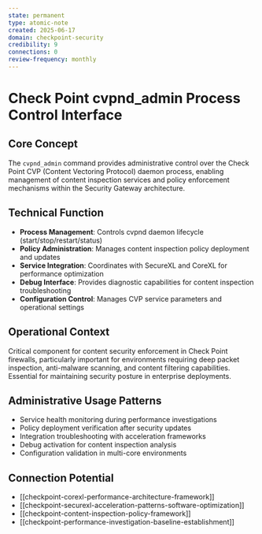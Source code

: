 ```yaml
---
state: permanent
type: atomic-note
created: 2025-06-17
domain: checkpoint-security
credibility: 9
connections: 0
review-frequency: monthly
---
```


# Check Point cvpnd_admin Process Control Interface

## Core Concept
The `cvpnd_admin` command provides administrative control over the Check Point CVP (Content Vectoring Protocol) daemon process, enabling management of content inspection services and policy enforcement mechanisms within the Security Gateway architecture.

## Technical Function
- **Process Management**: Controls cvpnd daemon lifecycle (start/stop/restart/status)
- **Policy Administration**: Manages content inspection policy deployment and updates
- **Service Integration**: Coordinates with SecureXL and CoreXL for performance optimization
- **Debug Interface**: Provides diagnostic capabilities for content inspection troubleshooting
- **Configuration Control**: Manages CVP service parameters and operational settings

## Operational Context
Critical component for content security enforcement in Check Point firewalls, particularly important for environments requiring deep packet inspection, anti-malware scanning, and content filtering capabilities. Essential for maintaining security posture in enterprise deployments.

## Administrative Usage Patterns
- Service health monitoring during performance investigations
- Policy deployment verification after security updates
- Integration troubleshooting with acceleration frameworks
- Debug activation for content inspection analysis
- Configuration validation in multi-core environments

## Connection Potential
- [[checkpoint-corexl-performance-architecture-framework]]
- [[checkpoint-securexl-acceleration-patterns-software-optimization]]
- [[checkpoint-content-inspection-policy-framework]]
- [[checkpoint-performance-investigation-baseline-establishment]]